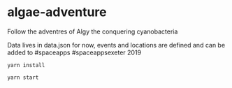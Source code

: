 # algae-adventure
Follow the adventres of Algy the conquering cyanobacteria

Data lives in data.json for now, events and locations are defined and can be added to
#spaceapps #spaceappsexeter 2019

```
yarn install

yarn start
```
